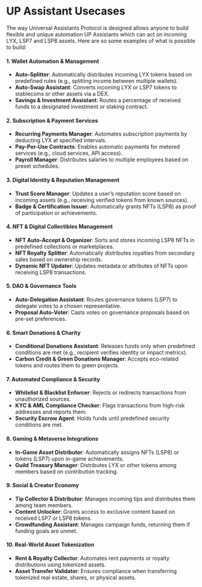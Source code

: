 # UP Assistant Usecases

The way Universal Assistants Protocol is designed allows anyone to build flexible and unique automation UP Assistants which can act on incoming LYX, LSP7 and LSP8 assets. Here are so some examples of what is possible to build:

#### **1. Wallet Automation & Management**

* **Auto-Splitter**: Automatically distributes incoming LYX tokens based on predefined rules (e.g., splitting income between multiple wallets).
* **Auto-Swap Assistant**: Converts incoming LYX or LSP7 tokens to stablecoins or other assets via a DEX.
* **Savings & Investment Assistant**: Routes a percentage of received funds to a designated investment or staking contract.

#### **2. Subscription & Payment Services**

* **Recurring Payments Manager**: Automates subscription payments by deducting LYX at specified intervals.
* **Pay-Per-Use Contracts**: Enables automatic payments for metered services (e.g., cloud services, API access).
* **Payroll Manager**: Distributes salaries to multiple employees based on preset schedules.

#### **3. Digital Identity & Reputation Management**

* **Trust Score Manager**: Updates a user’s reputation score based on incoming assets (e.g., receiving verified tokens from known sources).
* **Badge & Certification Issuer**: Automatically grants NFTs (LSP8) as proof of participation or achievements.

#### **4. NFT & Digital Collectibles Management**

* **NFT Auto-Accept & Organizer**: Sorts and stores incoming LSP8 NFTs in predefined collections or marketplaces.
* **NFT Royalty Splitter**: Automatically distributes royalties from secondary sales based on ownership records.
* **Dynamic NFT Updater**: Updates metadata or attributes of NFTs upon receiving LSP8 transactions.

#### **5. DAO & Governance Tools**

* **Auto-Delegation Assistant**: Routes governance tokens (LSP7) to delegate votes to a chosen representative.
* **Proposal Auto-Voter**: Casts votes on governance proposals based on pre-set preferences.

#### **6. Smart Donations & Charity**

* **Conditional Donations Assistant**: Releases funds only when predefined conditions are met (e.g., recipient verifies identity or impact metrics).
* **Carbon Credit & Green Donations Manager**: Accepts eco-related tokens and routes them to green projects.

#### **7. Automated Compliance & Security**

* **Whitelist & Blacklist Enforcer**: Rejects or redirects transactions from unauthorized sources.
* **KYC & AML Compliance Checker**: Flags transactions from high-risk addresses and reports them.
* **Security Escrow Agent**: Holds funds until predefined security conditions are met.

#### **8. Gaming & Metaverse Integrations**

* **In-Game Asset Distributor**: Automatically assigns NFTs (LSP8) or tokens (LSP7) upon in-game achievements.
* **Guild Treasury Manager**: Distributes LYX or other tokens among members based on contribution tracking.

#### **9. Social & Creator Economy**

* **Tip Collector & Distributor**: Manages incoming tips and distributes them among team members.
* **Content Unlocker**: Grants access to exclusive content based on received LSP7 or LSP8 tokens.
* **Crowdfunding Assistant**: Manages campaign funds, returning them if funding goals are unmet.

#### **10. Real-World Asset Tokenization**

* **Rent & Royalty Collector**: Automates rent payments or royalty distributions using tokenized assets.
* **Asset Transfer Validator**: Ensures compliance when transferring tokenized real estate, shares, or physical assets.
